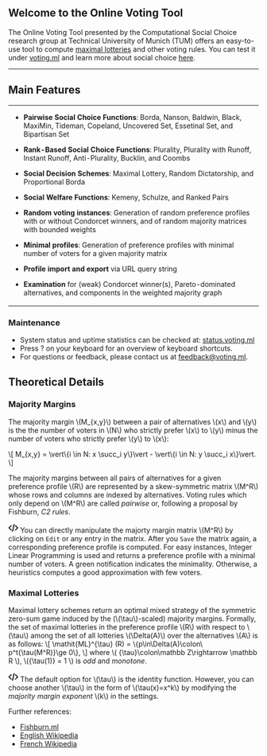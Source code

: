## Welcome to the Online Voting Tool

The Online Voting Tool presented by the Computational Social Choice research group at Technical University of Munich (TUM) offers an easy-to-use tool to compute [maximal lotteries](http://fishburn.ml/) and other voting rules.
You can test it under [voting.ml](https://voting.ml) and learn more about social choice [here](http://dss.in.tum.de/14-research/research-projects/56-algorithmic-game-theory-and-computational-social-choice.html).

---
## Main Features
<table>
<tbody>
<tr>
  <td>
  <ul>
  <li><p><b>Pairwise Social Choice Functions</b>: Borda, Nanson, Baldwin, Black, MaxiMin, Tideman, Copeland, Uncovered Set, Essetinal Set, and Bipartisan Set</p></li>
  <li><p><b>Rank-Based Social Choice Functions</b>: Plurality, Plurality with Runoff, Instant Runoff, Anti-Plurality, Bucklin, and Coombs</p></li>
  <li><p><b>Social Decision Schemes</b>: Maximal Lottery, Random Dictatorship, and Proportional Borda</p></li>
  <li><p><b>Social Welfare Functions</b>: Kemeny, Schulze, and Ranked Pairs</p></li>
  <li><p><b>Random voting instances</b>: Generation of random preference profiles with or without Condorcet winners, and of random majority matrices with bounded weights</p></li>
  <li><p><b>Minimal profiles</b>: Generation of preference profiles with minimal number of voters for a given majority matrix</p></li>
  <li><p><b>Profile import and export</b> via URL query string</p></li>
  <li><p><b>Examination</b> for (weak) Condorcet winner(s), Pareto-dominated alternatives, and components in the weighted majority graph</p></li>
  </ul>
  </td>
</tr></tbody></table>

### Maintenance
* System status and uptime statistics can be checked at: [status.voting.ml](https://status.voting.ml/)
* Press ? on your keyboard for an overview of keyboard shortcuts.
* For questions or feedback, please contact us at <feedback@voting.ml>.

## Theoretical Details

### Majority Margins
The majority margin \\(M\_{x,y}\\) between a pair of alternatives \\(x\\) and \\(y\\) is the the number of voters in \\(N\\) who strictly prefer \\(x\\) to \\(y\\) minus the number of voters who strictly prefer \\(y\\) to \\(x\\):

\\[ M\_{x,y} = \vert\\{i \in N: x \succ\_i y\\}\vert - \vert\\{i \in N: y \succ\_i x\\}\vert.  \\]

The majority margins between all pairs of alternatives for a given preference profile \\(R\\) are represented by a skew-symmetric matrix \\(M^R\\) whose rows and columns are indexed by alternatives. Voting rules which only depend on \\(M^R\\) are called *pairwise* or, following a proposal by Fishburn, *C2 rules*.

<img src="assets/img/computer.png" width="20"> You can directly manipulate the majorty margin matrix \\(M^R\\) by clicking on `Edit` or any entry in the matrix. After you `Save` the matrix again, a corresponding preference profile is computed. For easy instances, Integer Linear Programming is used and returns a preference profile with a minimal number of voters. A green notification indicates the minimality. Otherwise, a heuristics computes a good approximation with few voters.

### Maximal Lotteries
Maximal lottery schemes return an optimal mixed strategy of the symmetric zero-sum game induced by the (\\(\tau\\)-scaled) majority margins. Formally, the set of maximal lotteries in the preference profile \\(R\\) with respect to \\(\tau\\) among the set of all lotteries \\(\Delta(A)\\) over the alternatives \\(A\\) is as follows:
\\[ \mathit{ML}^{\tau} (R) = \\{p\in\Delta(A)\colon\ p^t{\tau(M^R)}\ge 0\\}, \\]
where \\( {\tau}\colon\mathbb Z\rightarrow \mathbb R \\), \\({\tau(1)} = 1 \\) is *odd* and *monotone*.

<img src="assets/img/computer.png" width="20"> The default option for \\(\tau\\) is the identity function. However, you can choose another \\(\tau\\) in the form of \\(\tau(x)=x^k\\) by modifying the *majority margin exponent* \\(k\\) in the settings.

Further references:

* [Fishburn.ml](http://fishburn.ml/)
* [English Wikipedia](https://en.wikipedia.org/wiki/Maximal_lotteries)
* [French Wikipedia](https://fr.wikipedia.org/wiki/Scrutin_de_Condorcet_randomisé)


<!---
### Other voting rules
* Borda
* Nanson
* Baldwin
* Black
* MaxiMin
* Tideman
* Plurality
* Plurality with Runoff
* Instant-Runoff
* Anti-Plurality
* Bucklin
* Coombs
* Copeland
* Uncovered Set
* Essential Set
* Bipartisan Set
* Kemeny
* Schulze
* Ranked Pairs
* Condorcet
* Pareto

### Software and tools used in the project
* Angular
* Node
* jsLPSolver
* WinWheel
* Cloudflare

Whenever you commit to this repository, GitHub Pages will run [Jekyll](https://jekyllrb.com/) to rebuild the pages in your site, from the content in your Markdown files.

### Markdown

Markdown is a lightweight and easy-to-use syntax for styling your writing. It includes conventions for

```markdown
Syntax highlighted code block

# Header 1
## Header 2
### Header 3

- Bulleted
- List

1. Numbered
2. List

**Bold** and _Italic_ and `Code` text

[Link](url) and ![Image](src)
```

For more details see [GitHub Flavored Markdown](https://guides.github.com/features/mastering-markdown/).

### Jekyll Themes

Your Pages site will use the layout and styles from the Jekyll theme you have selected in your [repository settings](https://github.com/VotingTool/VotingTool.github.io/settings). The name of this theme is saved in the Jekyll `_config.yml` configuration file.

### Support or Contact

Having trouble with Pages? Check out our [documentation](https://help.github.com/categories/github-pages-basics/) or [contact support](https://github.com/contact) and we’ll help you sort it out.
-->
